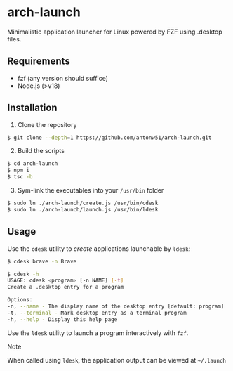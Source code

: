 <!-- @format -->

# arch-launch

Minimalistic application launcher for Linux powered by FZF using .desktop files.

## Requirements

- fzf (any version should suffice)
- Node.js (>v18)

## Installation

1. Clone the repository

```bash
$ git clone --depth=1 https://github.com/antonw51/arch-launch.git
```

2. Build the scripts

```bash
$ cd arch-launch
$ npm i
$ tsc -b
```

3. Sym-link the executables into your `/usr/bin` folder

```bash
$ sudo ln ./arch-launch/create.js /usr/bin/cdesk
$ sudo ln ./arch-launch/launch.js /usr/bin/ldesk
```

## Usage

Use the `cdesk` utility to _create_ applications launchable by `ldesk`:

```bash
$ cdesk brave -n Brave
```

```bash
$ cdesk -h
USAGE: cdesk <program> [-n NAME] [-t]
Create a .desktop entry for a program

Options:
-n, --name - The display name of the desktop entry [default: program]
-t, --terminal - Mark desktop entry as a terminal program
-h, --help - Display this help page
```

Use the `ldesk` utility to launch a program interactively with `fzf`.

> [!NOTE]
> When called using `ldesk`, the application output can be viewed at `~/.launch`
